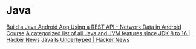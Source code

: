 # Java

[Build a Java Android App Using a REST API - Network Data in Android Course](https://www.freecodecamp.org/news/java-android-app-using-rest-api-network-data-in-android-course/)
[A categorized list of all Java and JVM features since JDK 8 to 16 | Hacker News](https://news.ycombinator.com/item?id=26662297)
[Java Is Underhyped | Hacker News](https://news.ycombinator.com/item?id=26827766)
